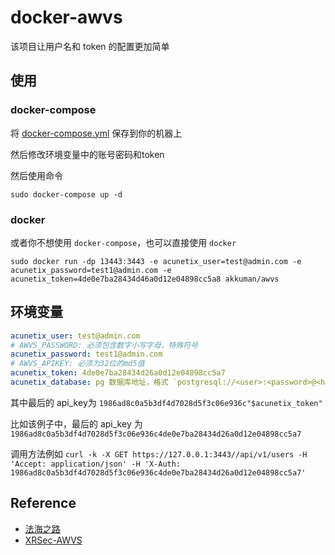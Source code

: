 # docker-awvs

该项目让用户名和 token 的配置更加简单

## 使用

### docker-compose

将 [docker-compose.yml](docker-compose.yml) 保存到你的机器上

然后修改环境变量中的账号密码和token

然后使用命令

```shell
sudo docker-compose up -d
```

### docker

或者你不想使用 `docker-compose`，也可以直接使用 `docker`

```shell
sudo docker run -dp 13443:3443 -e acunetix_user=test@admin.com -e acunetix_password=test1@admin.com -e acunetix_token=4de0e7ba28434d46a0d12e04898cc5a8 akkuman/awvs
```

## 环境变量

```yaml
acunetix_user: test@admin.com
# AWVS_PASSWORD: 必须包含数字小写字母，特殊符号
acunetix_password: test1@admin.com
# AWVS_APIKEY: 必须为32位的md5值
acunetix_token: 4de0e7ba28434d26a0d12e04898cc5a7
acunetix_database: pg 数据库地址，格式 `postgresql://<user>:<password>@<host>:<port>/<db>`
```

其中最后的 api_key为 `1986ad8c0a5b3df4d7028d5f3c06e936c"$acunetix_token"`

比如该例子中，最后的 api_key 为 `1986ad8c0a5b3df4d7028d5f3c06e936c4de0e7ba28434d26a0d12e04898cc5a7`

调用方法例如 `curl -k -X GET https://127.0.0.1:3443//api/v1/users -H 'Accept: application/json' -H 'X-Auth: 1986ad8c0a5b3df4d7028d5f3c06e936c4de0e7ba28434d26a0d12e04898cc5a7'`


## Reference

- [法海之路](https://www.fahai.org/)
- [XRSec-AWVS](https://github.com/XRSec/AWVS-Update)
